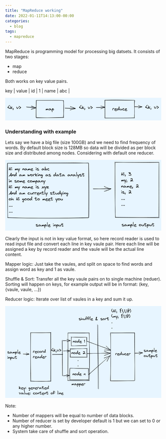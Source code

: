 ```yaml
---
title: "MapReduce working"
date: 2022-01-11T14:13:00-00:00
categories:
  - blog
tags:
  - mapreduce
---
```



MapReduce is programming model for processing big datsets. It consists of two stages:
* map
* reduce

Both works on key value pairs.

key     | value |
id      | 1     |
name    | abc   |

![mapreduce input output](/assets/images/mapreduce/mapreduce-input-output.png)


### Understanding with example

Lets say we have a big file (size 100GB) and we need to find frequency of words.
By default block size is 128MB so data will be divided as per block size and distributed among nodes. Considering with default one reducer.

![sample data](/assets/images/mapreduce/sample-input-output.png)

Clearly the input is not in key value format, so here record reader is used to read input file and convert each line in key vaule pair. Here each line will be assigned a key by record reader and the vaule will be the actual line content.

Mapper logic: Just take the vaules, and split on space to find words and assign word as key and 1 as vaule. 

Shuffle & Sort: Transfer all the key vaule pairs on to single machine (reduer). Sorting will happen on keys, for example output will be in format: (key, {vaule, vaule, ...})

Reducer logic: Iterate over list of vaules in a key and sum it up.

![processing](/assets/images/mapreduce/processing.png)


Note: 
* Number of mappers will be equal to number of data blocks.
* Number of reducer is set by developer default is 1 but we can set to 0 or any higher number.
* System take care of shuffle and sort operation.
